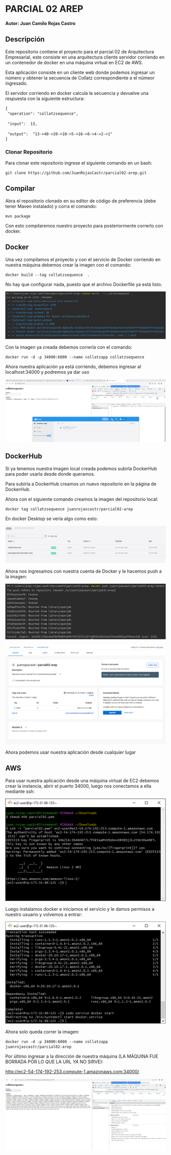 # PARCIAL 02 AREP

#### Autor: Juan Camilo Rojas Castro

## Descripción 

Este repositorio contiene el proyecto para el parcial 02 de Arquitectura Empresarial, este consiste en una arquitectura cliente
servidor corriendo en un contenedor de docker en una máquina virtual en EC2 de AWS.

Esta aplicación consiste en un cliente web donde podemos ingresar un número y obtener la secuencia de Collatz correspondiente
a el númeor ingresado.

El servidor corriendo en docker calcula la secuencia y devuelve una respuesta con la siguiente estructura:

```
{
 "operation": "collatzsequence",

 "input":  13,

 "output":  "13->40->20->10->5->16->8->4->2->1"
}
```

### Clonar Repositorio 

Para clonar este repositorio ingrese el siguiente comando en un bash:

    git clone https://github.com/JuanRojasCastr/parcial02-arep.git

## Compilar

Abra el repositorio clonado en su editor de código de preferencia (debe tener Maven instalado)
y corra el comando:

    mvn package

Con esto compilaremos nuestro proyecto para posteriormente correrlo con docker.

## Docker

Una vez compilamos el proyecto y con el servicio de Docker corriendo en nuestra máquina debemos crear la imagen con el comando:

    docker build --tag collatzsequence  .

No hay que configurar nada, puesto que el archivo Dockerfile ya está listo.

![img.png](assets/img.png)

Con la imagen ya creada debemos correrla con el comando:

    docker run -d -p 34000:6000 --name collatzapp collatzsequence

Ahora nuestra aplicación ya está corriendo, debemos ingresar al localhost:34000 y podremos ya dar uso

![img.png](assets/img2.png)

## DockerHub

Si ya tenemos nuestra imagen local creada podemos subirla DockerHub para poder usarla desde donde queramos.

Para subirla a DockerHub creamos un nuevo repositorio en la página de DockerHub.

Ahora con el siguiente comando creamos la imagen del repositorio local:

    docker tag collatzsequence juanrojascastr/parcial02-arep

En docker Desktop se vería algo como esto:

![img3.png](assets/img3.png)

Ahora nos ingresamos con nuestra cuenta de Docker y le hacemos push a la imagen:

![img.png](assets/img4.png)

![img.png](assets/img5.png)

Ahora podemos usar nuestra aplicación desde cualquier lugar

## AWS

Para usar nuestra aplicación desde una máquina virtual de EC2 debemos crear la instancia, abrir el puerto 34000, luego 
nos conectamos a ella mediante ssh:

![img.png](assets/img6.png)

Luego instalamos docker e iniciamos el servicio y le damos permisos a nuestro usuario y volvemos a entrar:

![img.png](assets/img7.png)

Ahora solo queda correr la imagen:

    docker run -d -p 34000:6000 --name collatzapp juanrojascastr/parcial02-arep

Por último ingresar a la dirección de nuestra máquina (LA MÁQUINA FUE BORRADA POR LO QUE LA URL *YA* NO SIRVE):

http://ec2-54-174-192-253.compute-1.amazonaws.com:34000/

![img.png](assets/img8.png)
